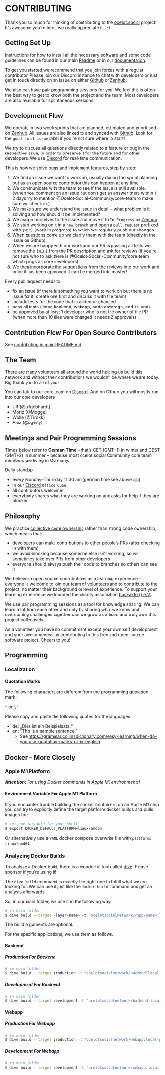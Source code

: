 # CONTRIBUTING

Thank you so much for thinking of contributing to the [ocelot.social](https://ocelot.social) project! It’s awesome you’re here, we really appreciate it. :-\)

## Getting Set Up

Instructions for how to install all the necessary software and some code guidelines can be found in our main [Readme](/README.md) or in our [documentation](/SUMMARY.md).

To get you started we recommend that you join forces with a regular contributor. Please join [our Discord instance](https://discord.gg/AJSX9DCSUA) to chat with developers or just get in touch directly on an issue on either [Github](https://github.com/Ocelot-Social-Community/Ocelot-Social/issues) or [Zenhub](https://app.zenhub.com/workspaces/ocelotsocial-5fb21ff922cb410015dd6535/board?filterLogic=any&repos=301151089):

We also can have pair programming sessions for you! We feel this is often the best way to get to know both the project and the team. Most developers are also available for spontaneous sessions.

## Development Flow

We operate in two week sprints that are planned, estimated and prioritised on [Zenhub](https://app.zenhub.com/workspaces/ocelotsocial-5fb21ff922cb410015dd6535/board?filterLogic=any&repos=301151089). All issues are also linked to and synced with [Github](https://github.com/Ocelot-Social-Community/Ocelot-Social/issues). Look for the `good first issue` label if you’re not sure where to start!

We try to discuss all questions directly related to a feature or bug in the respective issue, in order to preserve it for the future and for other developers. We use [Discord](https://discord.gg/AJSX9DCSUA) for real-time communication.

This is how we solve bugs and implement features, step by step:

1. We find an issue we want to work on, usually during the sprint planning but as an open source contributor this can happen at any time
2. We communicate with the team to see if the issue is still available. (When you comment on an issue but don’t get an answer there within 1-2 days try to mention @Ocelot-Social-Community/core-team to make sure we check in.)
3. We make sure we understand the issue in detail – what problem is it solving and how should it be implemented?
4. We assign ourselves to the issue and move it to `In Progress` on [Zenhub](https://app.zenhub.com/workspaces/ocelotsocial-5fb21ff922cb410015dd6535/board?filterLogic=any&repos=301151089)
5. We start working on it in a `new branch` and open a `pull request` prefixed with `[WIP]` (work in progress) to which we regularly push our changes
6. When questions come up we clarify them with the team (directly in the issue on Github)
7. When we are happy with our work and our PR is passing all tests we remove the `[WIP]` from the PR description and ask for reviews (if you’re not sure who to ask there is @Ocelot-Social-Community/core-team which pings all core developers)
8. We then incorporate the suggestions from the reviews into our work and once it has been approved it can be merged into master!

Every pull request needs to:

* fix an issue (if there is something you want to work on but there is no issue for it, create one first and discuss it with the team)
* include tests for the code that is added or changed
* pass all tests (linter, backend, webapp, code coverage, end-to-end)
* be approved by at least 1 developer who is not the owner of the PR (when more than 10 files were changed it needs 2 approvals)

## Contribution Flow For Open Source Contributors

See [contributing in main README.md](/README.md#contributing)

## The Team

There are many volunteers all around the world helping us build this network and without their contributions we wouldn’t be where we are today. Big thank you to all of you!

You can talk to our core team on [Discord](https://discord.gg/AJSX9DCSUA). And on Github you will mostly run into our core developers:

* Ulf (@ulfgebhardt)
* Moriz (@Mogge)
* Wolle (@Tirokk)
* Alex (@ogerly)

<!-- * Robert (@roschaefer)
* Matt (@mattwr18)
* Alina (@alina-beck)
* Martin (@datenbrei), our head of IT
* and sometimes Dennis (@DennisHack), the founder of Human Connection -->

## Meetings and Pair Programming Sessions

Times below refer to **German Time** – that’s CET (GMT+1) in winter and CEST (GMT+2) in summer – because most ocelot.social Community core team members are living in Germany.

Daily standup

* every Monday–Thursday 11:30 am (german time see above 👆🏼)
* in our [Discord](https://discord.gg/AJSX9DCSUA) `Office Cube`
* all contributors welcome!
* everybody shares what they are working on and asks for help if they are blocked

<!--
Regular pair programming sessions

* every Monday, Wednesday and Thursday 15:00
* the link will be posted in the [Discord chat](https://discord.gg/AJSX9DCSUA) and on the [Agile Ventures website](https://www.agileventures.org/events?utf8=%E2%9C%93&project_id=220&commit=Filter+by+Project)
* all contributors welcome!
* we team up and work on an issue together (often using Visual Studio live sharing sessions)

Open-Source Community Meeting

* bi-weekly on Mondays 13:00 (when there is no sprint retrospective)
* the link will be posted in the [Discord chat](https://discord.gg/AJSX9DCSUA) and on the [Agile Ventures website](https://www.agileventures.org/events?utf8=%E2%9C%93&project_id=220&commit=Filter+by+Project)
* all contributors welcome!

Meet the team

* every Monday 21:00 (at the moment only in German)
* details here https://human-connection.org/veranstaltungen/
* via this [zoom link](https://zoom.us/j/936943532)
* all contributors and users of the network welcome!
* users of the network chat with the Human Connection team and discuss current questions and issues

Sprint planning

* bi-weekly on Tuesday 13:00
* via this [zoom link](https://zoom.us/j/7743582385)
* all contributors welcome (recommended for those who want to work on an issue in this sprint)
* we select and prioritise the issues we will work on in the following two weeks

Sprint retrospective

* bi-weekly on Monday 13:00
* via this [zoom link](https://zoom.us/j/7743582385)
* all contributors welcome (most interesting for those who participated in the sprint)
* we review the past sprint and talk about what went well and what we could improve
-->

## Philosophy

We practice [collective code ownership](http://www.extremeprogramming.org/rules/collective.html) rather than strong code ownership, which means that:

* developers can make contributions to other people’s PRs (after checking in with them)
* we avoid blocking because someone else isn’t working, so we sometimes take over PRs from other developers
* everyone should always push their code to branches so others can see it

We believe in open source contributions as a learning experience – everyone is welcome to join our team of volunteers and to contribute to the project, no matter their background or level of experience. To support your learning experience we founded the charity association [busFaktor() e.V.](https://www.busfaktor.org/en).

We use pair programming sessions as a tool for knowledge sharing. We can learn a lot from each other and only by sharing what we know and overcoming challenges together can we grow as a team and truly own this project collectively.

As a volunteer you have no commitment except your own self development and your awesomeness by contributing to this free and open-source software project. Cheers to you!

<!--
## Open-Source Bounties

There are so many good reasons to contribute to ocelot.social

* You learn state-of-the-art technologies
* You build your portfolio
* You contribute to a good cause

Now there is one more good reason: You can receive a small fincancial
compensation for your contribution! :tada:

### How it works

Before you can benefit from the Open-Source bounty program you **must get one
pull request approved and merged for free**. You can choose something really
quick and easy. What's important is starting a working relationship with the
team, learning the workflow, and understanding this contribution guide. You can
filter issues by 'good first issue', to get an idea where to start. Please join
our our [Discord community chat](https://discord.gg/AJSX9DCSUA), too.

You can filter Github issues with label [bounty](https://github.com/Ocelot-Social-Community/Ocelot-Social/issues?q=is%3Aopen+is%3Aissue+label%3Abounty). These issues should have a second label `€<amount>`
which indicate their respective financial compensation in Euros.

You can bill us after your pull request got approved and merged into `master`.
Payment methods are up to you: Bank transfer or PayPal is fine for us. Just send
us your invoice as .pdf file attached to an E-Mail once you are done.

Our Open-Source bounty program is a work-in-progress. Based on our future
experience we will make changes and improvements. So keep an eye on this
contribution guide.
-->

## Programming

### Localization

#### Quotation Marks

The following characters are different from the programming quotation mark:

`"` or `\"`

Please copy and paste the following quotes for the languages:

* de: „Dies ist ein Beispielsatz.“
* en: “This is a sample sentence.”
  * See <https://grammar.collinsdictionary.com/easy-learning/when-do-you-use-quotation-marks-or-in-english>

## Docker – More Closely

### Apple M1 Platform

***Attention:** For using Docker commands in Apple M1 environments!*

#### Environment Variable For Apple M1 Platform

If you encounter trouble building the docker containers on an Apple M1 chip you can try to explicitly define the target platform docker builds and pulls images for:

```bash
# set env variable for your shell
$ export DOCKER_DEFAULT_PLATFORM=linux/amd64
```

Or alternatively use a `YAML` docker compose overwrite file with `platform: linux/amd64`.

### Analyzing Docker Builds

To analyze a Docker build, there is a wonderful tool called [dive](https://github.com/wagoodman/dive). Please sponsor if you’re using it!

The `dive build` command is exactly the right one to fulfill what we are looking for.
We can use it just like the `docker build` command and get an analysis afterwards.

So, in our main folder, we use it in the following way:

```bash
# in main folder
$ dive build --target <layer-name> -t "ocelotsocialnetwork/<app-name>:local-<layer-name>" --build-arg BBUILD_DATE="<build-date>" --build-arg BBUILD_VERSION="<build-version>" --build-arg BBUILD_COMMIT="<build-commit>" <app-folder-name-or-dot>/
```

The build arguments are optional.

For the specific applications, we use them as follows.

#### Backend

##### Production For Backend

```bash
# in main folder
$ dive build --target production -t "ocelotsocialnetwork/backend:local-production" backend/
```

##### Development For Backend

```bash
# in main folder
$ dive build --target development -t "ocelotsocialnetwork/backend:local-development" backend/
```

#### Webapp

##### Production For Webapp

```bash
# in main folder
$ dive build --target production -t "ocelotsocialnetwork/webapp:local-production" webapp/
```

##### Development For Webapp

```bash
# in main folder
$ dive build --target development -t "ocelotsocialnetwork/webapp:local-development" webapp/
```
